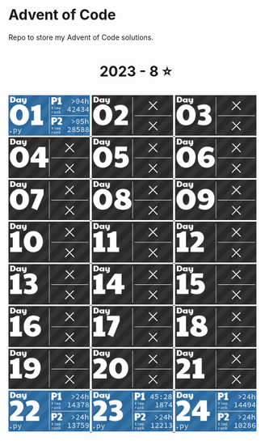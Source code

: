 # Advent of Code
Repo to store my Advent of Code solutions.

<!-- AOC TILES BEGIN -->
<h1 align="center">
  2023 - 8 ⭐
</h1>
<a href="solutions/2023/python/day-1.py">
  <img src=".aoc_tiles/tiles/2023/01.png" width="161px">
</a>
<a href="None">
  <img src=".aoc_tiles/tiles/2023/02.png" width="161px">
</a>
<a href="None">
  <img src=".aoc_tiles/tiles/2023/03.png" width="161px">
</a>
<a href="None">
  <img src=".aoc_tiles/tiles/2023/04.png" width="161px">
</a>
<a href="None">
  <img src=".aoc_tiles/tiles/2023/05.png" width="161px">
</a>
<a href="None">
  <img src=".aoc_tiles/tiles/2023/06.png" width="161px">
</a>
<a href="None">
  <img src=".aoc_tiles/tiles/2023/07.png" width="161px">
</a>
<a href="None">
  <img src=".aoc_tiles/tiles/2023/08.png" width="161px">
</a>
<a href="None">
  <img src=".aoc_tiles/tiles/2023/09.png" width="161px">
</a>
<a href="None">
  <img src=".aoc_tiles/tiles/2023/10.png" width="161px">
</a>
<a href="None">
  <img src=".aoc_tiles/tiles/2023/11.png" width="161px">
</a>
<a href="None">
  <img src=".aoc_tiles/tiles/2023/12.png" width="161px">
</a>
<a href="None">
  <img src=".aoc_tiles/tiles/2023/13.png" width="161px">
</a>
<a href="None">
  <img src=".aoc_tiles/tiles/2023/14.png" width="161px">
</a>
<a href="None">
  <img src=".aoc_tiles/tiles/2023/15.png" width="161px">
</a>
<a href="None">
  <img src=".aoc_tiles/tiles/2023/16.png" width="161px">
</a>
<a href="None">
  <img src=".aoc_tiles/tiles/2023/17.png" width="161px">
</a>
<a href="None">
  <img src=".aoc_tiles/tiles/2023/18.png" width="161px">
</a>
<a href="None">
  <img src=".aoc_tiles/tiles/2023/19.png" width="161px">
</a>
<a href="None">
  <img src=".aoc_tiles/tiles/2023/20.png" width="161px">
</a>
<a href="None">
  <img src=".aoc_tiles/tiles/2023/21.png" width="161px">
</a>
<a href="solutions/2023/python/day-22.py">
  <img src=".aoc_tiles/tiles/2023/22.png" width="161px">
</a>
<a href="solutions/2023/python/day-23.py">
  <img src=".aoc_tiles/tiles/2023/23.png" width="161px">
</a>
<a href="solutions/2023/python/day-24.py">
  <img src=".aoc_tiles/tiles/2023/24.png" width="161px">
</a>
<!-- AOC TILES END -->
